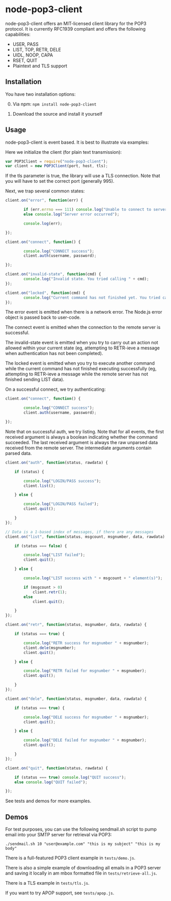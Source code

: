 # node-pop3-client

node-pop3-client offers an MIT-licensed client library for the POP3 protocol. It is currently RFC1939 compliant and offers the following capabilities:

* USER, PASS
* LIST, TOP, RETR, DELE
* UIDL, NOOP, CAPA
* RSET, QUIT
* Plaintext and TLS support

## Installation

You have two installation options:

0. Via npm: `npm install node-pop3-client`

1. Download the source and install it yourself

## Usage

node-pop3-client is event based. It is best to illustrate via examples:

Here we initialize the client (for plain text transmission):

````javascript
var POP3Client = require("node-pop3-client");
var client = new POP3Client(port, host, tls);
````

If the tls parameter is true, the library will use a TLS connection. Note that you will have to set the correct port (generally 995).

Next, we trap several common states:

````javascript
client.on("error", function(err) {

        if (err.errno === 111) console.log("Unable to connect to server");
        else console.log("Server error occurred");

        console.log(err);

});

client.on("connect", function() {

        console.log("CONNECT success");
        client.auth(username, password);

});

client.on("invalid-state", function(cmd) {
        console.log("Invalid state. You tried calling " + cmd);
});

client.on("locked", function(cmd) {
        console.log("Current command has not finished yet. You tried calling " + cmd);
});
````

The error event is emitted when there is a network error. The Node.js error object is passed back to user-code.

The connect event is emitted when the connection to the remote server is successful.

The invalid-state event is emitted when you try to carry out an action not allowed within your current state (eg, attempting to RETR-ieve a message when authentication has not been completed).

The locked event is emitted when you try to execute another command while the current command has not finished executing successfully (eg, attempting to RETR-ieve a message while the remote server has not finished sending LIST data).

On a successful connect, we try authenticating:

````javascript
client.on("connect", function() {

        console.log("CONNECT success");
        client.auth(username, password);

});
````

Note that on successful auth, we try listing. Note that for all events, the first received argument is always a boolean indicating whether the command succeeded. The last received argument is always the raw unparsed data received from the remote server. The intermediate arguments contain parsed data.

````javascript
client.on("auth", function(status, rawdata) {

	if (status) {

		console.log("LOGIN/PASS success");
		client.list();

	} else {

		console.log("LOGIN/PASS failed");
		client.quit();

	}
});

// Data is a 1-based index of messages, if there are any messages
client.on("list", function(status, msgcount, msgnumber, data, rawdata) {

	if (status === false) {

		console.log("LIST failed");
		client.quit();

	} else {

		console.log("LIST success with " + msgcount + " element(s)");

		if (msgcount > 0)
			client.retr(1);
		else
			client.quit();

	}
});

client.on("retr", function(status, msgnumber, data, rawdata) {

	if (status === true) {

		console.log("RETR success for msgnumber " + msgnumber);
		client.dele(msgnumber);
		client.quit();

	} else {

		console.log("RETR failed for msgnumber " + msgnumber);
		client.quit();

	}
});

client.on("dele", function(status, msgnumber, data, rawdata) {

	if (status === true) {

		console.log("DELE success for msgnumber " + msgnumber);
		client.quit();

	} else {

		console.log("DELE failed for msgnumber " + msgnumber);
		client.quit();

	}
});

client.on("quit", function(status, rawdata) {

	if (status === true) console.log("QUIT success");
	else console.log("QUIT failed");

});

````

See tests and demos for more examples.

## Demos

For test purposes, you can use the following sendmail.sh script to pump email into your SMTP server for retrieval via POP3:

`./sendmail.sh 10 "user@example.com" "this is my subject" "this is my body"`


There is a full-featured POP3 client example in `tests/demo.js`.

There is also a simple example of downloading all emails in a POP3 server and saving it locally in am mbox formatted file in `tests/retrieve-all.js`.

There is a TLS example in `tests/tls.js`.

If you want to try APOP support, see `tests/apop.js`.
